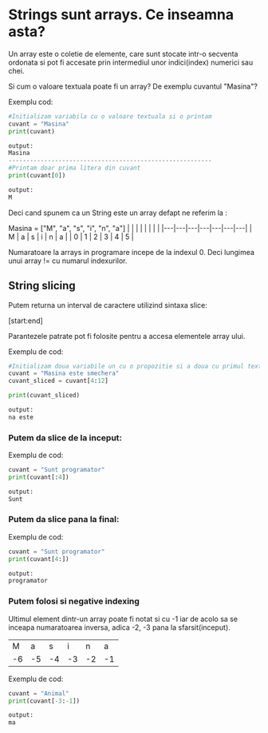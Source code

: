 # Strings sunt arrays. Ce inseamna asta?

Un array este o coletie de elemente, care sunt stocate intr-o secventa ordonata si pot fi accesate prin intermediul unor indici(index) numerici sau chei.

Si cum o valoare textuala poate fi un array? De exemplu cuvantul "Masina"?

Exemplu cod:

```python
#Initializam variabila cu o valoare textuala si o printam
cuvant = "Masina"
print(cuvant)

output:
Masina
---------------------------------------------------------
#Printam doar prima litera din cuvant
print(cuvant[0])

output:
M
```
Deci cand spunem ca un String este un array defapt ne referim la :

Masina = ["M", "a", "s", "i", "n", "a"] 
|   |   |   |   |   |   |   |
|---|---|---|---|---|---|---|
| M | a | s | i | n | a |
| 0 | 1 | 2 | 3 | 4 | 5 |

Numaratoare la arrays in programare incepe de la indexul 0. Deci lungimea unui array != cu numarul indexurilor.

## String slicing

Putem returna un interval de caractere utilizind sintaxa slice:

[start:end]    

Parantezele patrate pot fi folosite pentru a accesa elementele array ului. 

Exemplu de cod:

```python
#Initializam doua variabile un cu o propozitie si a doua cu primul text sliced incepand de la indexul 4 si oprindu se la indexul 12
cuvant = "Masina este smechera"
cuvant_sliced = cuvant[4:12]

print(cuvant_sliced)

output:
na este
```

### Putem da slice de la inceput:

Exemplu de cod:
```python
cuvant = "Sunt programator"
print(cuvant[:4])

output:
Sunt
```



### Putem da slice pana la final:

Exemplu de cod:
```python
cuvant = "Sunt programator"
print(cuvant[4:])

output:
programator
```

### Putem folosi si negative indexing

Ultimul element dintr-un array poate fi notat si cu -1 iar de acolo sa se inceapa numaratoarea inversa, adica -2, -3 pana la sfarsit(inceput).

|    |    |    |    |    |    |
|----|----|----|----|----|----|
| M  | a  | s  | i  | n  | a  |
| -6 | -5 | -4 | -3 | -2 | -1 |


Exemplu de cod:

```python
cuvant = "Animal"
print(cuvant[-3:-1])

output:
ma
```